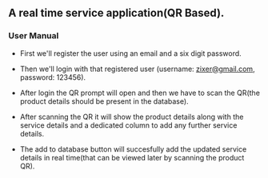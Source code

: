 
## A real time service application(QR Based).

### **User Manual**

- First we'll register the user using an email and a six digit password.

- Then we'll login with that registered user (username: zixer@gmail.com, password: 123456).

- After login the QR prompt will open and then we have to scan the QR(the product details should be present in the database).

- After scanning the QR it will show the product details along with the service details and a dedicated column to add any further service details.

- The add to database button will succesfully add the updated service details in real time(that can be viewed later by scanning the product QR).
